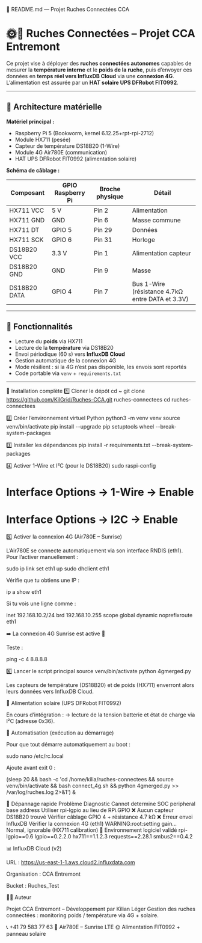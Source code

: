 🐝 README.md — Projet Ruches Connectées CCA
# 🌞🐝 Ruches Connectées – Projet CCA Entremont

Ce projet vise à déployer des **ruches connectées autonomes** capables de mesurer la **température interne** et le **poids de la ruche**, puis d’envoyer ces données en **temps réel vers InfluxDB Cloud** via une **connexion 4G**.  
L’alimentation est assurée par un **HAT solaire UPS DFRobot FIT0992**.

---

## 🧩 Architecture matérielle

**Matériel principal :**
- Raspberry Pi 5 (Bookworm, kernel 6.12.25+rpt-rpi-2712)
- Module HX711 (pesée)
- Capteur de température DS18B20 (1-Wire)
- Module 4G Air780E (communication)
- HAT UPS DFRobot FIT0992 (alimentation solaire)

**Schéma de câblage :**

| Composant | GPIO Raspberry Pi | Broche physique | Détail |
|------------|------------------|------------------|--------|
| HX711 VCC | 5 V | Pin 2 | Alimentation |
| HX711 GND | GND | Pin 6 | Masse commune |
| HX711 DT  | GPIO 5 | Pin 29 | Données |
| HX711 SCK | GPIO 6 | Pin 31 | Horloge |
| DS18B20 VCC | 3.3 V | Pin 1 | Alimentation capteur |
| DS18B20 GND | GND | Pin 9 | Masse |
| DS18B20 DATA | GPIO 4 | Pin 7 | Bus 1-Wire (résistance 4.7kΩ entre DATA et 3.3V) |

---

## 🧠 Fonctionnalités

- Lecture du **poids** via HX711  
- Lecture de la **température** via DS18B20  
- Envoi périodique (60 s) vers **InfluxDB Cloud**
- Gestion automatique de la connexion 4G
- Mode résilient : si la 4G n’est pas disponible, les envois sont reportés
- Code portable via `venv` + `requirements.txt`

---

🧩 Installation complète
1️⃣ Cloner le dépôt
cd ~
git clone https://github.com/KilGrid/Ruches-CCA.git ruches-connectees
cd ruches-connectees

2️⃣ Créer l’environnement virtuel Python
python3 -m venv venv
source venv/bin/activate
pip install --upgrade pip setuptools wheel --break-system-packages

3️⃣ Installer les dépendances
pip install -r requirements.txt --break-system-packages

4️⃣ Activer 1-Wire et I²C (pour le DS18B20)
sudo raspi-config
# Interface Options → 1-Wire → Enable
# Interface Options → I2C → Enable

5️⃣ Activer la connexion 4G (Air780E – Sunrise)

L’Air780E se connecte automatiquement via son interface RNDIS (eth1).
Pour l’activer manuellement :

sudo ip link set eth1 up
sudo dhclient eth1


Vérifie que tu obtiens une IP :

ip a show eth1


Si tu vois une ligne comme :

inet 192.168.10.2/24 brd 192.168.10.255 scope global dynamic noprefixroute eth1


➡️ La connexion 4G Sunrise est active 🎉

Teste :

ping -c 4 8.8.8.8

6️⃣ Lancer le script principal
source venv/bin/activate
python 4gmerged.py


Les capteurs de température (DS18B20) et de poids (HX711) enverront alors leurs données vers InfluxDB Cloud.

🪫 Alimentation solaire (UPS DFRobot FIT0992)

En cours d’intégration :
→ lecture de la tension batterie et état de charge via I²C (adresse 0x36).

🔁 Automatisation (exécution au démarrage)

Pour que tout démarre automatiquement au boot :

sudo nano /etc/rc.local


Ajoute avant exit 0 :

(sleep 20 && bash -c 'cd /home/kilia/ruches-connectees && source venv/bin/activate && bash connect_4g.sh && python 4gmerged.py >> /var/log/ruches.log 2>&1') &

🧪 Dépannage rapide
Problème	Diagnostic
Cannot determine SOC peripheral base address	Utiliser rpi-lgpio au lieu de RPi.GPIO
❌ Aucun capteur DS18B20 trouvé	Vérifier câblage GPIO 4 + résistance 4.7 kΩ
❌ Erreur envoi InfluxDB	Vérifier la connexion 4G (eth1)
WARNING:root:setting gain...	Normal, ignorable (HX711 calibration)
🧰 Environnement logiciel validé
rpi-lgpio==0.6
lgpio==0.2.2.0
hx711==1.1.2.3
requests==2.28.1
smbus2==0.4.2

📊 InfluxDB Cloud (v2)

URL : https://us-east-1-1.aws.cloud2.influxdata.com

Organisation : CCA Entremont

Bucket : Ruches_Test

🧑‍💻 Auteur

Projet CCA Entremont – Développement par Kilian Léger
Gestion des ruches connectées : monitoring poids / température via 4G + solaire.

📞 +41 79 583 77 63
📡 Air780E – Sunrise LTE
🌞 Alimentation FIT0992 + panneau solaire
